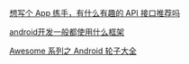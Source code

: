
[想写个 App 练手，有什么有趣的 API 接口推荐吗](https://www.zhihu.com/question/39479153)

[android开发一般都使用什么框架](https://www.zhihu.com/question/37160415)

[Awesome 系列之 Android 轮子大全](https://github.com/JStumpp/awesome-android)
